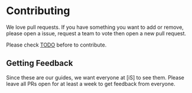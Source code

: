 # Contributing

We love pull requests. If you have something you want to add or remove, please open a issue, request a team to vote then open a new pull request.

Please check [TODO](TODO.md) before to contribute.

## Getting Feedback

Since these are our guides, we want everyone at [iS] to see them. Please leave all PRs open for at least a week to get feedback from everyone.
